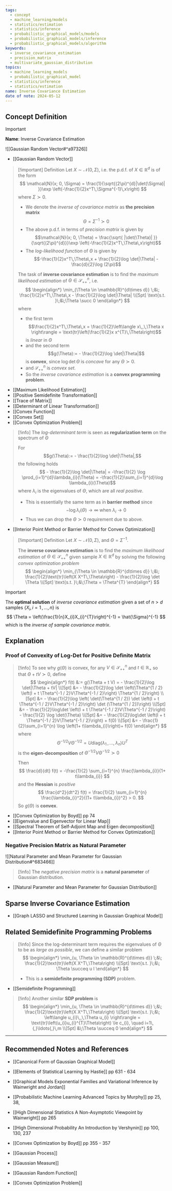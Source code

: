 ```yaml
---
tags:
  - concept
  - machine_learning/models
  - statistics/estimation
  - statistics/inference
  - probabilistic_graphical_models/models
  - probabilistic_graphical_models/inference
  - probabilistic_graphical_models/algorithm
keywords:
  - inverse_covariance_estimation
  - precision_matrix
  - multivariate_gaussian_distribution
topics:
  - machine_learning_models
  - probabilistic_graphical_model
  - statistics/inference
  - statistics/estimation
name: Inverse Covariance Estimation
date of note: 2024-05-12
---
```


## Concept Definition

>[!important]
>**Name**: Inverse Covariance Estimation

![[Gaussian Random Vector#^a97326]]

- [[Gaussian Random Vector]]

>[!important] Definition
>Let $X\sim \mathcal{N}(0, \Sigma)$, i.e. the p.d.f. of $X\in \mathbb{R}^{d}$ is of the form
>$$
>\mathcal{N}(x; 0, \Sigma) = \frac{1}{\sqrt{(2\pi)^{d}|\det(\Sigma)| }}\exp \left(-\frac{1}{2}x^T\,\Sigma^{-1}\,x\right)
>$$
>where $\Sigma \succ 0$.
>- We denote the *inverse of covariance matrix* as **the precision matrix** $$\Theta = \Sigma^{-1} \succ 0$$
>- The above p.d.f. in terms of *precision matrix* is given by $$\mathcal{N}(x; 0, \Theta) = \frac{\sqrt{ |\det(\Theta)| }}{\sqrt{(2\pi)^{d}}}\exp \left(-\frac{1}{2}x^T\,\Theta\,x\right)$$
>- The *log-likelihood function* of $\Theta$ is given by $$-\frac{1}{2}x^T\,\Theta\,x + \frac{1}{2}\log \det|\Theta| - \frac{d}{2}\log (2\pi)$$
>  
>The task of **inverse covariance estimation** is to find the *maximum likelihood estimation* of $\Theta\in \mathcal{S}_{++}^{n}$, i.e.
>$$
>\begin{align*}
> \min_{\Theta \in \mathbb{R}^{d\times d}} \;&\; \frac{1}{2}x^T\,\Theta\,x - \frac{1}{2}\log \det|\Theta| \\[5pt]
> \text{s.t. }\;&\;\Theta \succ 0
>\end{align*}
>$$
>where
>- the first term $$\frac{1}{2}x^T\,\Theta\,x = \frac{1}{2}\left\langle  x\,,\,\Theta x    \right\rangle = \text{tr}\left(\frac{1}{2}x x^{T}\,\Theta\right)$$ is *linear* in $\Theta$
>- and the second term  $$g(\Theta):= - \frac{1}{2}\log \det|\Theta|$$ is **convex**, since $\log \det \Theta$ is *concave* for any $\Theta \succ 0.$
>- and $\mathcal{S}_{++}^{n}$ is *convex set*.
>- So the *inverse covariance estimation* is a **convex programming problem**.

- [[Maximum Likelihood Estimation]]
- [[Positive Semidefinite Transformation]]
- [[Trace of Matrix]]
- [[Determinant of Linear Transformation]]
- [[Convex Function]]
- [[Convex Set]]
- [[Convex Optimization Problem]]

>[!info]
>The *log-determinant term* is seen as **regularization term** on the spectrum of $\Theta$
>
>For $$g(\Theta):= - \frac{1}{2}\log \det|\Theta|,$$ the following holds $$ - \frac{1}{2}\log \det|\Theta| = -\frac{1}{2} \log \prod_{i=1}^{d}\lambda_{i}(\Theta) = -\frac{1}{2}\sum_{i=1}^{d}\log \lambda_{i}(\Theta)$$ where $\lambda_{i}$ is the eigenvalues of $\Theta$, which are all *real positive*.
>- This is essentially the same term as in **barrier method** since $$-\log \lambda_{i}(\Theta) \to \infty \text{ when }\lambda_{i} \to 0$$
>- Thus we can drop the $\Theta \succ 0$ requirement due to above.

- [[Interior Point Method or Barrier Method for Convex Optimization]]

>[!important] Definition
>Let $X\sim \mathcal{N}(0, \Sigma)$,  and $\Theta = \Sigma^{-1}$.
>
>The **inverse covariance estimation** is to find the *maximum likelihood estimation* of $\Theta\in \mathcal{S}_{++}^{n}$ given sample $X\in \mathbb{R}^{d}$ by solving the following *convex optimization problem*
>$$
>\begin{align*}
> \min_{\Theta \in \mathbb{R}^{d\times d}} \;&\; \frac{1}{2}\text{tr}\left(X X^T\,\Theta\right) - \frac{1}{2}\log \det \Theta \\[5pt]
> \text{s.t. }\;&\;\Theta = \Theta^{T}
>\end{align*}
>$$

>[!important] 
>The **optimal solution** of *inverse covariance estimation* given a set of $n > d$ samples $\{ X_{i}, i=1\,{,}\ldots{,}\,n \}$ is
>$$
>\Theta = \left(\frac{1}{n}X_{i}X_{i}^{T}\right)^{-1} = \hat{\Sigma}^{-1}
>$$
>which is the *inverse of sample covariance matrix*.

## Explanation

### Proof of Convexity of Log-Det for Positive Definite Matrix

>[!info]
>To see why $g(\Theta)$ is convex,  for any $V\in \mathcal{S}_{++}^{n}$ and  $t\in \mathbb{R}_{+}$ so that $\Theta + tV \succ 0$, define
>$$
>\begin{align*}
>f(t) &:= g(\Theta + t V) = - \frac{1}{2}\log \det|\Theta + tV| \\[5pt]
>&= - \frac{1}{2}\log \det \left(\Theta^{1 / 2} \left(I + t \Theta^{-1 / 2}V\Theta^{-1 / 2}\right) \Theta^{1 / 2}\right) \\[5pt]
>&= - \frac{1}{2}\log \left( \det(\Theta^{1 / 2}) \det \left(I + t \Theta^{-1 / 2}V\Theta^{-1 / 2}\right)  \det (\Theta^{1 / 2})\right) \\[5pt]
>&= - \frac{1}{2}\log\det \left(I + t \Theta^{-1 / 2}V\Theta^{-1 / 2}\right) - \frac{1}{2} \log \det(\Theta)  \\[5pt]
>&= - \frac{1}{2}\log\det \left(I + t \Theta^{-1 / 2}V\Theta^{-1 / 2}\right) + f(0)  \\[5pt]
>&= - \frac{1}{2}\sum_{i=1}^{n} \log \left(1+ t\lambda_{i}\right)+ f(0) 
>\end{align*}
>$$
>where $$\Theta^{-1 / 2}V\Theta^{-1 / 2} = U\text{diag}(\lambda_{1}\,{,}\ldots{,}\,\lambda_{n})U^{T}$$ is the **eigen-decomposition** of $\Theta^{-1 / 2}V\Theta^{-1 / 2} \succ 0$
> 
>Then
>$$
> \frac{d}{dt} f(t) = -\frac{1}{2} \sum_{i=1}^{n} \frac{\lambda_{i}}{1+ t\lambda_{i}}
>$$
>and the **Hessian** is *positive*
>$$
>\frac{d^2}{dt^2} f(t) = \frac{1}{2} \sum_{i=1}^{n} \frac{\lambda_{i}^2}{(1+ t\lambda_{i})^2} > 0.
>$$
>So $g(\Theta)$ is **convex**.

- [[Convex Optimization by Boyd]] pp 74
- [[Eigenvalue and Eigenvector for Linear Map]]
- [[Spectral Theorem of Self-Adjoint Map and Eigen decomposition]]
- [[Interior Point Method or Barrier Method for Convex Optimization]]

### Negative Precision Matrix as Natural Parameter

![[Natural Parameter and Mean Parameter for Gaussian Distribution#^683466]]


>[!info]
>The *negative precision matrix* is a **natural parameter** of Gaussian distribution.

- [[Natural Parameter and Mean Parameter for Gaussian Distribution]]


## Sparse Inverse Covariance Estimation

- [[Graph LASSO and Structured Learning in Gaussian Graphical Model]]

## Related Semidefinite Programming Problems

>[!info]
>Since the log-determinant term requires the eigenvalues of $\Theta$ to be as *large as possible*, we can define a similar problem
>$$
>\begin{align*}
> \min_{u, \Theta \in \mathbb{R}^{d\times d}} \;&\; \frac{1}{2}\text{tr}\left(X X^T\,\Theta\right)  \\[5pt]
> \text{s.t. }\;&\; \Theta \succeq u I 
>\end{align*}
>$$
>- This is a **semidefinite programming (SDP)** problem.

- [[Semidefinite Programming]]

>[!info]
>Another similar **SDP problem** is
>$$
>\begin{align*}
> \min_{u, \Theta \in \mathbb{R}^{d\times d}} \;&\; \frac{1}{2}\text{tr}\left(X X^T\,\Theta\right)  \\[5pt]
> \text{s.t. }\;&\; \left\langle  u_{i}\,,\,\Theta u_{i} \right\rangle = \text{tr}\left(u_{i}u_{i}^{T}\Theta\right) \le c_{i}, \quad i=1\,{,}\ldots{,}\,m \\[5pt]
> &\;\Theta \succeq 0
>\end{align*}
>$$




-----------
##  Recommended Notes and References



- [[Canonical Form of Gaussian Graphical Model]]



- [[Elements of Statistical Learning by Hastie]] pp 631 - 634
- [[Graphical Models Exponential Families and Variational Inference by Wainwright and Jordan]]
- [[Probabilistic Machine Learning Advanced Topics by Murphy]] pp 25, 38, 
- [[High Dimensional Statistics A Non-Asymptotic Viewpoint by Wainwright]] pp 265
- [[High Dimensional Probability An Introduction by Vershynin]] pp 100, 130, 237
- [[Convex Optimization by Boyd]] pp 355 - 357


- [[Gaussian Process]]
- [[Gaussian Measure]]
- [[Gaussian Random Function]]


- [[Convex Optimization Problem]]